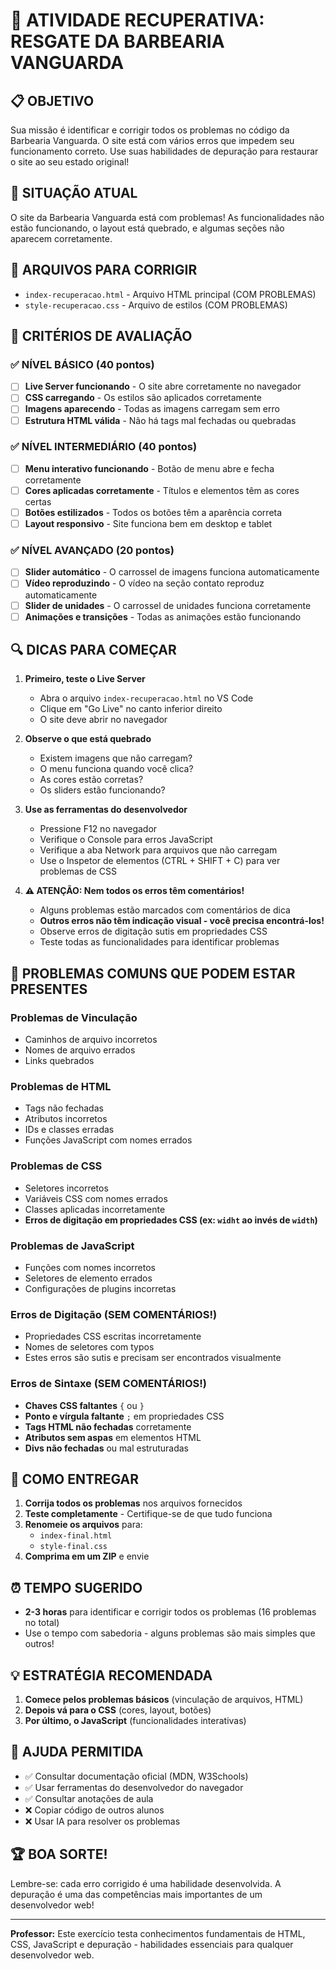 # 🔧 ATIVIDADE RECUPERATIVA: RESGATE DA BARBEARIA VANGUARDA

## 📋 OBJETIVO
Sua missão é identificar e corrigir todos os problemas no código da Barbearia Vanguarda. O site está com vários erros que impedem seu funcionamento correto. Use suas habilidades de depuração para restaurar o site ao seu estado original!

## 🚨 SITUAÇÃO ATUAL
O site da Barbearia Vanguarda está com problemas! As funcionalidades não estão funcionando, o layout está quebrado, e algumas seções não aparecem corretamente. 

## 📁 ARQUIVOS PARA CORRIGIR
- `index-recuperacao.html` - Arquivo HTML principal (COM PROBLEMAS)
- `style-recuperacao.css` - Arquivo de estilos (COM PROBLEMAS)

## 🎯 CRITÉRIOS DE AVALIAÇÃO

### ✅ NÍVEL BÁSICO (40 pontos)
- [ ] **Live Server funcionando** - O site abre corretamente no navegador
- [ ] **CSS carregando** - Os estilos são aplicados corretamente 
- [ ] **Imagens aparecendo** - Todas as imagens carregam sem erro
- [ ] **Estrutura HTML válida** - Não há tags mal fechadas ou quebradas

### ✅ NÍVEL INTERMEDIÁRIO (40 pontos)
- [ ] **Menu interativo funcionando** - Botão de menu abre e fecha corretamente
- [ ] **Cores aplicadas corretamente** - Títulos e elementos têm as cores certas
- [ ] **Botões estilizados** - Todos os botões têm a aparência correta
- [ ] **Layout responsivo** - Site funciona bem em desktop e tablet

### ✅ NÍVEL AVANÇADO (20 pontos)
- [ ] **Slider automático** - O carrossel de imagens funciona automaticamente
- [ ] **Vídeo reproduzindo** - O vídeo na seção contato reproduz automaticamente
- [ ] **Slider de unidades** - O carrossel de unidades funciona corretamente
- [ ] **Animações e transições** - Todas as animações estão funcionando

## 🔍 DICAS PARA COMEÇAR

1. **Primeiro, teste o Live Server**
   - Abra o arquivo `index-recuperacao.html` no VS Code
   - Clique em "Go Live" no canto inferior direito
   - O site deve abrir no navegador

2. **Observe o que está quebrado**
   - Existem imagens que não carregam?
   - O menu funciona quando você clica?
   - As cores estão corretas?
   - Os sliders estão funcionando?

3. **Use as ferramentas do desenvolvedor**
   - Pressione F12 no navegador
   - Verifique o Console para erros JavaScript
   - Verifique a aba Network para arquivos que não carregam
   - Use o Inspetor de elementos (CTRL + SHIFT + C) para ver problemas de CSS

4. **⚠️ ATENÇÃO: Nem todos os erros têm comentários!**
   - Alguns problemas estão marcados com comentários de dica
   - **Outros erros não têm indicação visual - você precisa encontrá-los!**
   - Observe erros de digitação sutis em propriedades CSS
   - Teste todas as funcionalidades para identificar problemas

## 🚫 PROBLEMAS COMUNS QUE PODEM ESTAR PRESENTES

### Problemas de Vinculação
- Caminhos de arquivo incorretos
- Nomes de arquivo errados
- Links quebrados

### Problemas de HTML
- Tags não fechadas
- Atributos incorretos
- IDs e classes erradas
- Funções JavaScript com nomes errados

### Problemas de CSS
- Seletores incorretos
- Variáveis CSS com nomes errados
- Classes aplicadas incorretamente
- **Erros de digitação em propriedades CSS (ex: `widht` ao invés de `width`)**

### Problemas de JavaScript
- Funções com nomes incorretos
- Seletores de elemento errados
- Configurações de plugins incorretas

### Erros de Digitação (SEM COMENTÁRIOS!)
- Propriedades CSS escritas incorretamente
- Nomes de seletores com typos
- Estes erros são sutis e precisam ser encontrados visualmente

### Erros de Sintaxe (SEM COMENTÁRIOS!)
- **Chaves CSS faltantes** `{` ou `}`
- **Ponto e vírgula faltante** `;` em propriedades CSS
- **Tags HTML não fechadas** corretamente
- **Atributos sem aspas** em elementos HTML
- **Divs não fechadas** ou mal estruturadas

## 📖 COMO ENTREGAR

1. **Corrija todos os problemas** nos arquivos fornecidos
2. **Teste completamente** - Certifique-se de que tudo funciona
3. **Renomeie os arquivos** para:
   - `index-final.html`
   - `style-final.css`
4. **Comprima em um ZIP** e envie

## ⏰ TEMPO SUGERIDO
- **2-3 horas** para identificar e corrigir todos os problemas (16 problemas no total)
- Use o tempo com sabedoria - alguns problemas são mais simples que outros!

## 💡 ESTRATÉGIA RECOMENDADA

1. **Comece pelos problemas básicos** (vinculação de arquivos, HTML)
2. **Depois vá para o CSS** (cores, layout, botões)
3. **Por último, o JavaScript** (funcionalidades interativas)

## 🤝 AJUDA PERMITIDA
- ✅ Consultar documentação oficial (MDN, W3Schools)
- ✅ Usar ferramentas do desenvolvedor do navegador
- ✅ Consultar anotações de aula
- ❌ Copiar código de outros alunos
- ❌ Usar IA para resolver os problemas

## 🏆 BOA SORTE!
Lembre-se: cada erro corrigido é uma habilidade desenvolvida. A depuração é uma das competências mais importantes de um desenvolvedor web!

---
**Professor:** Este exercício testa conhecimentos fundamentais de HTML, CSS, JavaScript e depuração - habilidades essenciais para qualquer desenvolvedor web.
